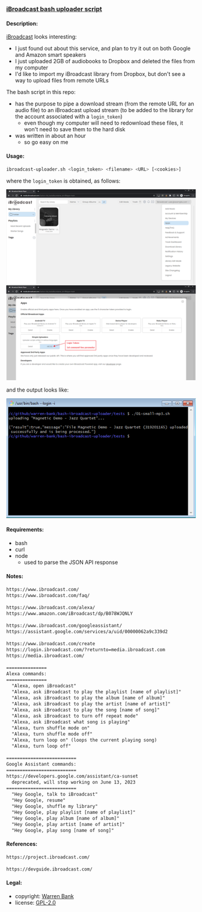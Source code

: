 ### [iBroadcast bash uploader script](https://github.com/warren-bank/bash-ibroadcast-uploader)

#### Description:

[iBroadcast](https://www.ibroadcast.com/) looks interesting:

* I just found out about this service, and plan to try it out on both Google and Amazon smart speakers
* I just uploaded 2GB of audiobooks to Dropbox and deleted the files from my computer
* I'd like to import my iBroadcast library from Dropbox, but don't see a way to upload files from remote URLs

The bash script in this repo:

* has the purpose to pipe a download stream (from the remote URL for an audio file) to an iBroadcast upload stream (to be added to the library for the account associated with a `login_token`)
  - even though my computer will need to redownload these files, it won't need to save them to the hard disk
* was written in about an hour
  - so go easy on me

#### Usage:

```bash
ibroadcast-uploader.sh <login_token> <filename> <URL> [<cookies>]
```

where the `login_token` is obtained, as follows:<br>

![01_nav_menu](./etc/screenshots/01_nav_menu.png)
![02_login_token](./etc/screenshots/02_login_token.png)

and the output looks like:<br>

![03_test_result](./etc/screenshots/03_test_result.png)

#### Requirements:

* bash
* curl
* node
  - used to parse the JSON API response

#### Notes:

```text
https://www.ibroadcast.com/
https://www.ibroadcast.com/faq/

https://www.ibroadcast.com/alexa/
https://www.amazon.com/iBroadcast/dp/B078WJQNLY

https://www.ibroadcast.com/googleassistant/
https://assistant.google.com/services/a/uid/00000062a9c339d2

https://www.ibroadcast.com/create
https://login.ibroadcast.com/?returnto=media.ibroadcast.com
https://media.ibroadcast.com/

===============
Alexa commands:
===============
  "Alexa, open iBroadcast"
  "Alexa, ask iBroadcast to play the playlist [name of playlist]"
  "Alexa, ask iBroadcast to play the album [name of album]"
  "Alexa, ask iBroadcast to play the artist [name of artist]"
  "Alexa, ask iBroadcast to play the song [name of song]"
  "Alexa, ask iBroadcast to turn off repeat mode"
  "Alexa, ask iBroadcast what song is playing"
  "Alexa, turn shuffle mode on"
  "Alexa, turn shuffle mode off"
  "Alexa, turn loop on" (loops the current playing song)
  "Alexa, turn loop off"

==========================
Google Assistant commands:
==========================
https://developers.google.com/assistant/ca-sunset
  deprecated, will stop working on June 13, 2023
==========================
  "Hey Google, talk to iBroadcast"
  "Hey Google, resume"
  "Hey Google, shuffle my library"
  "Hey Google, play playlist [name of playlist]"
  "Hey Google, play album [name of album]"
  "Hey Google, play artist [name of artist]"
  "Hey Google, play song [name of song]"
```

#### References:

```text
https://project.ibroadcast.com/

https://devguide.ibroadcast.com/
```

#### Legal:

* copyright: [Warren Bank](https://github.com/warren-bank)
* license: [GPL-2.0](https://www.gnu.org/licenses/old-licenses/gpl-2.0.txt)
